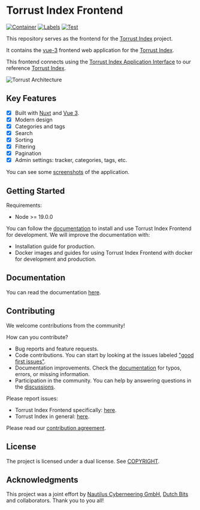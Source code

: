 # Torrust Index Frontend

[![Container](https://github.com/torrust/torrust-index-gui/actions/workflows/container.yaml/badge.svg)](https://github.com/torrust/torrust-index-gui/actions/workflows/container.yaml) [![Labels](https://github.com/torrust/torrust-index-gui/actions/workflows/labels.yaml/badge.svg)](https://github.com/torrust/torrust-index-gui/actions/workflows/labels.yaml) [![Test](https://github.com/torrust/torrust-index-gui/actions/workflows/testing.yaml/badge.svg)](https://github.com/torrust/torrust-index-gui/actions/workflows/testing.yaml)

This repository serves as the frontend for the [Torrust Index](https://github.com/torrust/torrust-index) project.

It contains the [vue-3](https://vuejs.org/) frontend web application for the [Torrust Index](https://github.com/torrust/torrust-index).

This frontend connects using the [Torrust Index Application Interface](https://github.com/torrust/torrust-index-api-lib) to our reference [Torrust Index](https://github.com/torrust/torrust-index).

![Torrust Architecture](https://raw.githubusercontent.com/torrust/.github/main/img/torrust-architecture.webp)

## Key Features

* [X] Built with [Nuxt](https://nuxt.com/) and [Vue 3](https://vuejs.org/).
* [X] Modern design
* [X] Categories and tags
* [X] Search
* [X] Sorting
* [X] Filtering
* [X] Pagination
* [X] Admin settings: tracker, categories, tags, etc.

You can see some [screenshots](./docs/screenshots.md) of the application.

## Getting Started

Requirements:

* Node >= 19.0.0

You can follow the [documentation](./docs/index.md) to install and use Torrust Index Frontend for development. We will improve the documentation with:

* Installation guide for production.
* Docker images and guides for using Torrust Index Frontend with docker for development and production.

## Documentation

You can read the documentation [here](./docs/index.md).

## Contributing

We welcome contributions from the community!

How can you contribute?

* Bug reports and feature requests.
* Code contributions. You can start by looking at the issues labeled ["good first issues"](https://github.com/torrust/torrust-index-frontend/issues?q=is%3Aissue+is%3Aopen+label%3A%22good+first+issue%22).
* Documentation improvements. Check the [documentation](./docs/index.md) for typos, errors, or missing information.
* Participation in the community. You can help by answering questions in the [discussions](https://github.com/torrust/torrust-index-frontend/discussions).

Please report issues:

* Torrust Index Frontend specifically: [here](https://github.com/torrust/torrust-index-frontend/issues).
* Torrust Index in general: [here](https://github.com/torrust/torrust-index/issues).

Please read our [contribution agreement](https://github.com/torrust/.github/blob/main/info/contributing.md).

## License

The project is licensed under a dual license. See [COPYRIGHT](./COPYRIGHT).

## Acknowledgments

This project was a joint effort by [Nautilus Cyberneering GmbH](https://nautilus-cyberneering.de/), [Dutch Bits](https://dutchbits.nl) and collaborators.  Thank you to you all!
